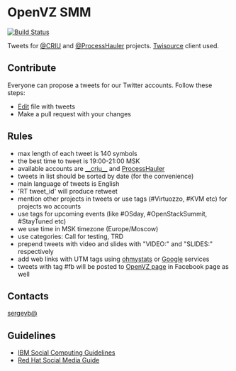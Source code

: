 # OpenVZ SMM

[![Build Status](https://travis-ci.org/ligurio/openvz-smm.svg?branch=master)](https://travis-ci.org/ligurio/openvz-smm)

Tweets for [@CRIU](https://twitter.com/__criu__) and [@ProcessHauler](https://twitter.com/ProcessHauler) projects.
[Twisource](https://github.com/ligurio/twisource) client used.

## Contribute

Everyone can propose a tweets for our Twitter accounts. Follow these steps:

- [Edit](https://github.com/ligurio/openvz-smm/edit/master/tweets.yml) file with tweets
- Make a pull request with your changes

## Rules

- max length of each tweet is 140 symbols
- the best time to tweet is 19:00-21:00 MSK
- available accounts are [\_\_criu\_\_](https://twitter.com/__criu__ ) and [ProcessHauler](https://twitter.com/ProcessHauler)
- tweets in list should be sorted by date (for the convenience)
- main language of tweets is English
- 'RT tweet\_id' will produce retweet
- mention other projects in tweets or use tags (#Virtuozzo, #KVM etc) for projects wo accounts
- use tags for upcoming events (like #OSday, #OpenStackSummit, #StayTuned etc)
- we use time in MSK timezone (Europe/Moscow)
- use categories: Call for testing, TRD
- prepend tweets with video and slides with "VIDEO:" and "SLIDES:" respectively
- add web links with UTM tags using [ohmystats](https://ohmystats.com/utm) or [Google](https://goo.gl/zu4WVG) services
- tweets with tag #fb will be posted to [OpenVZ page](https://www.facebook.com/openvz.org) in Facebook page as well

## Contacts                               

[sergeyb@](https://twitter.com/estet)

## Guidelines

- [IBM Social Computing Guidelines](https://www.ibm.com/blogs/zz/en/guidelines.html)
- [Red Hat Social Media Guide](http://brand.redhat.com/applications/social-media/)
